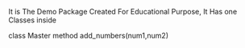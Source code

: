 It is The Demo Package Created For Educational Purpose,
It Has one Classes inside

class Master
	method add_numbers(num1,num2)
